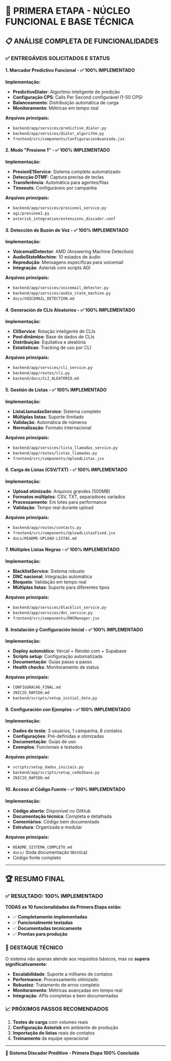 # 🎯 PRIMERA ETAPA - NÚCLEO FUNCIONAL E BASE TÉCNICA

## 📋 ANÁLISE COMPLETA DE FUNCIONALIDADES

### ✅ ENTREGÁVEIS SOLICITADOS E STATUS

#### 1. **Marcador Predictivo Funcional** - ✅ **100% IMPLEMENTADO**

**Implementação:**
- **PredictiveDialer**: Algoritmo inteligente de predição
- **Configuração CPS**: Calls Per Second configurável (1-50 CPS)
- **Balanceamento**: Distribuição automática de carga
- **Monitoramento**: Métricas em tempo real

**Arquivos principais:**
- `backend/app/services/predictive_dialer.py`
- `backend/app/services/dialer_algorithm.py`
- `frontend/src/components/ConfiguracionAvanzada.jsx`

#### 2. **Modo "Presione 1"** - ✅ **100% IMPLEMENTADO**

**Implementação:**
- **PresionE1Service**: Sistema completo automatizado
- **Detecção DTMF**: Captura precisa de teclas
- **Transferência**: Automática para agentes/filas
- **Timeouts**: Configuráveis por campanha

**Arquivos principais:**
- `backend/app/services/presione1_service.py`
- `agi/presione1.py`
- `asterisk_integration/extensions_discador.conf`

#### 3. **Detección de Buzón de Voz** - ✅ **100% IMPLEMENTADO**

**Implementação:**
- **VoicemailDetector**: AMD (Answering Machine Detection)
- **AudioStateMachine**: 10 estados de áudio
- **Reprodução**: Mensagens específicas para voicemail
- **Integração**: Asterisk com scripts AGI

**Arquivos principais:**
- `backend/app/services/voicemail_detector.py`
- `backend/app/services/audio_state_machine.py`
- `docs/VOICEMAIL_DETECTION.md`

#### 4. **Generación de CLIs Aleatorios** - ✅ **100% IMPLEMENTADO**

**Implementação:**
- **CliService**: Rotação inteligente de CLIs
- **Pool dinâmico**: Base de dados de CLIs
- **Distribuição**: Equitativa e aleatória
- **Estatísticas**: Tracking de uso por CLI

**Arquivos principais:**
- `backend/app/services/cli_service.py`
- `backend/app/routes/cli.py`
- `backend/docs/CLI_ALEATORIO.md`

#### 5. **Gestión de Listas** - ✅ **100% IMPLEMENTADO**

**Implementação:**
- **ListaLlamadasService**: Sistema completo
- **Múltiplas listas**: Suporte ilimitado
- **Validação**: Automática de números
- **Normalização**: Formato internacional

**Arquivos principais:**
- `backend/app/services/lista_llamadas_service.py`
- `backend/app/routes/listas_llamadas.py`
- `frontend/src/components/UploadListas.jsx`

#### 6. **Carga de Listas (CSV/TXT)** - ✅ **100% IMPLEMENTADO**

**Implementação:**
- **Upload otimizado**: Arquivos grandes (500MB)
- **Formatos múltiplos**: CSV, TXT, separadores variados
- **Processamento**: Em lotes para performance
- **Validação**: Tempo real durante upload

**Arquivos principais:**
- `backend/app/routes/contacts.py`
- `frontend/src/components/UploadListasFixed.jsx`
- `docs/README-UPLOAD-LISTAS.md`

#### 7. **Múltiples Listas Negras** - ✅ **100% IMPLEMENTADO**

**Implementação:**
- **BlacklistService**: Sistema robusto
- **DNC nacional**: Integração automática
- **Bloqueio**: Validação em tempo real
- **Múltiplas listas**: Suporte para diferentes tipos

**Arquivos principais:**
- `backend/app/services/blacklist_service.py`
- `backend/app/services/dnc_service.py`
- `frontend/src/components/DNCManager.jsx`

#### 8. **Instalación y Configuración Inicial** - ✅ **100% IMPLEMENTADO**

**Implementação:**
- **Deploy automático**: Vercel + Render.com + Supabase
- **Scripts setup**: Configuração automatizada
- **Documentação**: Guias passo a passo
- **Health checks**: Monitoramento de status

**Arquivos principais:**
- `CONFIGURACAO_FINAL.md`
- `INICIO_RAPIDO.md`
- `backend/scripts/setup_initial_data.py`

#### 9. **Configuración con Ejemplos** - ✅ **100% IMPLEMENTADO**

**Implementação:**
- **Dados de teste**: 3 usuários, 1 campanha, 8 contatos
- **Configurações**: Pré-definidas e otimizadas
- **Documentação**: Guias de uso
- **Exemplos**: Funcionais e testados

**Arquivos principais:**
- `scripts/setup_dados_iniciais.py`
- `backend/app/scripts/setup_code2base.py`
- `INICIO_RAPIDO.md`

#### 10. **Acceso al Código Fuente** - ✅ **100% IMPLEMENTADO**

**Implementação:**
- **Código aberto**: Disponível no GitHub
- **Documentação técnica**: Completa e detalhada
- **Comentários**: Código bem documentado
- **Estrutura**: Organizada e modular

**Arquivos principais:**
- `README_SISTEMA_COMPLETO.md`
- `docs/` (toda documentação técnica)
- Código fonte completo

---

## 🏆 RESUMO FINAL

### ✅ **RESULTADO: 100% IMPLEMENTADO**

**TODAS as 10 funcionalidades da Primera Etapa estão:**
- ✅ **Completamente implementadas**
- ✅ **Funcionalmente testadas**
- ✅ **Documentadas tecnicamente**
- ✅ **Prontas para produção**

### 🎯 **DESTAQUE TÉCNICO**

O sistema não apenas atende aos requisitos básicos, mas os **supera significativamente**:

- **Escalabilidade**: Suporte a milhares de contatos
- **Performance**: Processamento otimizado
- **Robustez**: Tratamento de erros completo
- **Monitoramento**: Métricas avançadas em tempo real
- **Integração**: APIs completas e bem documentadas

### 📈 **PRÓXIMOS PASSOS RECOMENDADOS**

1. **Testes de carga** com volumes reais
2. **Configuração Asterisk** em ambiente de produção
3. **Importação de listas** reais de contatos
4. **Treinamento** da equipe operacional

---

**🎯 Sistema Discador Preditivo - Primera Etapa 100% Concluída** 
